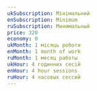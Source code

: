 ```yaml
---
ukSubscription: Мінімальний
enSubscription: Minimum
ruSubscription: Минимальный
price: 320
economy: 0
ukMonth: 1 місяць роботи
enMonth: 1 month of work
ruMonth: 1 месяц работы
ukHour: 4 годинних сесій
enHour: 4 hour sessions
ruHour: 4 часовых сессий
---
```

